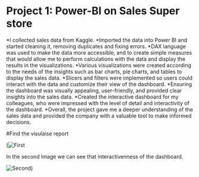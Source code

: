 # Project 1: Power-BI on Sales Super store

 *I collected sales data from Kaggle.
 *Imported the data into Power BI and started cleaning it, removing duplicates and fixing errors.
 *DAX language was used to make the data more accessible, and to create simple measures that would allow me to perform calculations with the data and display the results   in the visualizations.
 *Various visualizations were created according to the needs of the insights such as bar charts, pie charts, and tables to display the sales data.
 *Slicers and filters were implemented so users could interact with the data and customize their view of the dashboard.
 *Ensuring the dashboard was visually appealing, user-friendly, and provided clear insights into the sales data.
 *Created the interactive dashboard for my colleagues, who were impressed with the level of detail and interactivity of the dashboard.
 *Overall, the project gave me a deeper understanding of the sales data and provided the company with a valuable tool to make informed decisions.

#Find the visulaise report 

(![First](https://user-images.githubusercontent.com/90980952/224829825-4cb31497-7ebd-4e45-9229-819efffe5cac.JPG)

In the second Image we can see that interactivenness of the dashboard.

![Second](https://user-images.githubusercontent.com/90980952/224829851-6abc7612-487e-4897-a9c5-1d9a4075d705.JPG))
